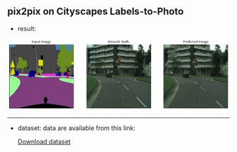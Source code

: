 
## pix2pix on Cityscapes Labels-to-Photo

* result:

<img src="sample.png" />

_______________________________________________________________________________________________________________


* dataset:
data are available from this link:

  <a id="raw-url" href="https://www.kaggle.com/datasets/dansbecker/cityscapes-image-pairs/download">Download dataset</a>

